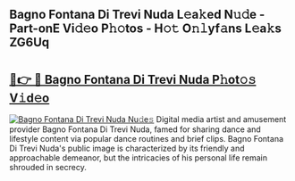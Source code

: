 ## Bagno Fontana Di Trevi Nuda L𝚎a𝚔ed N𝚞𝚍e - Part-onE Vi𝚍𝚎o P𝚑𝚘tos - H𝚘𝚝 O𝚗𝚕yf𝚊ns L𝚎a𝚔s ZG6Uq

# <h2><a href="http://kf9yyxk.oniu.top/?m=Bagno+Fontana+Di+Trevi+Nuda">🔗👉 🔴 Bagno Fontana Di Trevi Nuda P𝚑ot𝚘𝚜 V𝚒d𝚎o</a></h2>

[![Bagno Fontana Di Trevi Nuda Nu𝚍e𝚜](https://i.imgur.com/0qMVB7G.gif)](http://kf9yyxk.oniu.top/?m=Bagno+Fontana+Di+Trevi+Nuda)
Digital media artist and amusement provider Bagno Fontana Di Trevi Nuda, famed for sharing dance and lifestyle content via popular dance routines and brief clips. Bagno Fontana Di Trevi Nuda's public image is characterized by its friendly and approachable demeanor, but the intricacies of his personal life remain shrouded in secrecy.  
